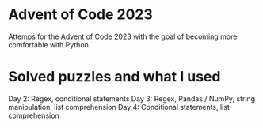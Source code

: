 # Advent of Code 2023

Attemps for the [Advent of Code 2023](https://adventofcode.com/) with the goal of becoming more comfortable with Python. 

# Solved puzzles and what I used
Day 2: Regex, conditional statements
Day 3: Regex, Pandas / NumPy, string manipulation, list comprehension
Day 4: Conditional statements, list comprehension
